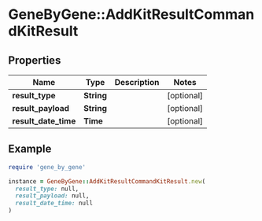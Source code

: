 # GeneByGene::AddKitResultCommandKitResult

## Properties

| Name | Type | Description | Notes |
| ---- | ---- | ----------- | ----- |
| **result_type** | **String** |  | [optional] |
| **result_payload** | **String** |  | [optional] |
| **result_date_time** | **Time** |  | [optional] |

## Example

```ruby
require 'gene_by_gene'

instance = GeneByGene::AddKitResultCommandKitResult.new(
  result_type: null,
  result_payload: null,
  result_date_time: null
)
```

